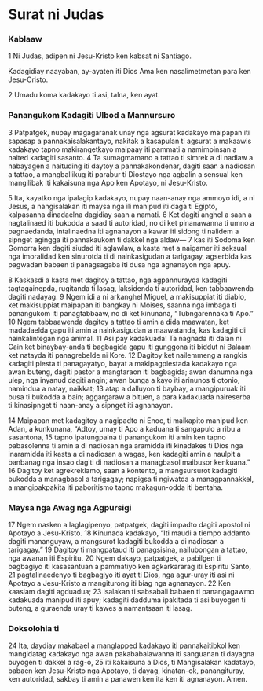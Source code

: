 Surat ni Judas
==============

### Kablaaw

1 Ni Judas, adipen ni Jesu-Kristo ken kabsat ni Santiago.

Kadagidiay naayaban, ay-ayaten iti Dios Ama ken nasalimetmetan para ken Jesu-Cristo.

2 Umadu koma kadakayo ti asi, talna, ken ayat.

### Panangukom Kadagiti Ulbod a Mannursuro

3 Patpatgek, nupay magagaranak unay nga agsurat kadakayo maipapan iti sapasap a pannakaisalakantayo, nakitak a kasapulan ti agsurat a makaawis kadakayo tapno makirangetkayo maipaay iti pammati a namimpinsan a naited kadagiti sasanto.
4 Ta sumagmamano a tattao ti simrek a di nadlaw a nabayagen a naituding iti daytoy a pannakakondenar, dagiti saan a nadiosan a tattao, a mangballikug iti parabur ti Diostayo nga agbalin a sensual ken mangilibak iti kakaisuna nga Apo ken Apotayo, ni Jesu-Kristo.

5 Ita, kayatko nga ipalagip kadakayo, nupay naan-anay nga ammoyo idi, a ni Jesus, a nangisalakan iti maysa nga ili manipud iti daga ti Egipto, kalpasanna dinadaelna dagidiay saan a namati.
6 Ket dagiti anghel a saan a nagtalinaed iti bukodda a saad ti autoridad, no di ket pinanawanna ti umno a pagnaedanda, intalinaedna iti agnanayon a kawar iti sidong ti nalidem a sipnget agingga iti pannakaukom ti dakkel nga aldaw—
7 kas iti Sodoma ken Gomorra ken dagiti siudad iti aglawlaw, a kasta met a naigamer iti seksual nga imoralidad ken sinurotda ti di nainkasigudan a tarigagay, agserbida kas pagwadan babaen ti panagsagaba iti dusa nga agnanayon nga apuy.

8 Kaskasdi a kasta met dagitoy a tattao, nga agpannurayda kadagiti tagtagainepda, rugitanda ti lasag, laksidenda ti autoridad, ken tabbaawenda dagiti nadayag.
9 Ngem idi a ni arkanghel Miguel, a makisuppiat iti diablo, ket makisuppiat maipapan iti bangkay ni Moises, saanna nga imbaga ti panangukom iti panagtabbaaw, no di ket kinunana, “Tubngarennaka ti Apo.” 10 Ngem tabbaawenda dagitoy a tattao ti amin a dida maawatan, ket madadaelda gapu iti amin a nainkasigudan a maawatanda, kas kadagiti di nainkalintegan nga animal.
11 Asi pay kadakuada! Ta nagnada iti dalan ni Cain ket binaybay-anda ti bagbagida gapu iti gunggona iti biddut ni Balaam ket natayda iti panagrebelde ni Kore.
12 Dagitoy ket nailemmeng a rangkis kadagiti piesta ti panagayatyo, bayat a makipagpiestada kadakayo nga awan buteng, dagiti pastor a mangtaraon iti bagbagida; awan danumna nga ulep, nga inyanud dagiti angin; awan bunga a kayo iti arinunos ti otonio, namindua a natay, naikkat; 13 atap a dalluyon ti baybay, a mangipuruak iti busa ti bukodda a bain; aggargaraw a bituen, a para kadakuada naireserba ti kinasipnget ti naan-anay a sipnget iti agnanayon.

14 Maipapan met kadagitoy a nagipadto ni Enoc, ti maikapito manipud ken Adan, a kunkunana, “Adtoy, umay ti Apo a kaduana ti sangapulo a ribu a sasantona,
15 tapno ipatungpalna ti panangukom iti amin ken tapno pabasolenna ti amin a di nadiosan nga aramidda iti kinadakes ti Dios nga inaramidda iti kasta a di nadiosan a wagas, ken kadagiti amin a naulpit a banbanag nga insao dagiti di nadiosan a managbasol maibusor kenkuana.”
16 Dagitoy ket agrekreklamo, saan a kontento, a mangsursurot kadagiti bukodda a managbasol a tarigagay; napigsa ti ngiwatda a managpannakkel, a mangipakpakita iti paboritismo tapno makagun-odda iti bentaha.

### Maysa nga Awag nga Agpursigi

17 Ngem nasken a laglagipenyo, patpatgek, dagiti impadto dagiti apostol ni Apotayo a Jesu-Kristo.
18 Kinunada kadakayo, “Iti maudi a tiempo addanto dagiti mananguyaw, a mangsurot kadagiti bukodda a di nadiosan a tarigagay.”
19 Dagitoy ti mangpataud iti panagsisina, nailubongan a tattao, nga awanan iti Espiritu.
20 Ngem dakayo, patpatgek, a pabilgen ti bagbagiyo iti kasasantuan a pammatiyo ken agkarkararag iti Espiritu Santo,
21 pagtalinaedenyo ti bagbagiyo iti ayat ti Dios, nga agur-uray iti asi ni Apotayo a Jesu-Kristo a mangiturong iti biag nga agnanayon.
22 Ken kaasiam dagiti agduadua;
23 isalakan ti sabsabali babaen ti panangagawmo kadakuada manipud iti apuy; kadagiti dadduma ipakitada ti asi buyogen ti buteng, a guraenda uray ti kawes a namantsaan iti lasag.

### Doksolohia ti

24 Ita, daydiay makabael a manglapped kadakayo iti pannakaitibkol ken mangidatag kadakayo nga awan pakababalawanna iti sanguanan ti dayagna buyogen ti dakkel a rag-o,
25 iti kakaisuna a Dios, ti Mangisalakan kadatayo, babaen ken Jesu-Kristo nga Apotayo, ti dayag, kinatan-ok, panangituray, ken autoridad, sakbay ti amin a panawen ken ita ken iti agnanayon. Amen.
